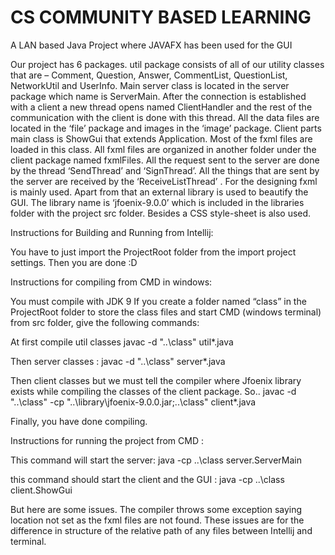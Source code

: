 # CS COMMUNITY BASED LEARNING

A LAN based Java Project where JAVAFX has been used for the GUI

Our project has 6 packages. util package consists of all of our utility classes that are – Comment, Question, Answer, CommentList, QuestionList, NetworkUtil and UserInfo. Main server class is located in the server package which name is ServerMain. After the connection is established with a client a new thread opens named ClientHandler and the rest of the communication with the client is done with this thread. 
All the data files are located in the ‘file’ package and images in the ‘image’ package. 
Client parts main class is ShowGui that extends Application. Most of the fxml files are loaded in this class. All fxml files are organized in another folder under the client package named fxmlFiles. All the request sent to the server are done by the thread ‘SendThread’ and ‘SignThread’. All the things that are sent by the server are received by the ‘ReceiveListThread’ .
For the designing fxml is mainly used. Apart from that an external library is used to beautify the GUI. The library name is ‘jfoenix-9.0.0’ which is included in the libraries folder with the project src folder. Besides a CSS style-sheet is also used.

Instructions for Building and Running from Intellij:

You have to just import the ProjectRoot folder from the import project settings.  Then you are done :D

Instructions for compiling from CMD in windows:

You must compile with JDK 9
If you create a folder named “class” in the ProjectRoot folder to store the class files and start CMD (windows terminal) from src folder, give the following commands:

At first compile util classes 
javac -d "..\class" util\*.java

Then server classes :
javac -d "..\class" server\*.java

Then client classes but we must tell the compiler where Jfoenix library exists while compiling the classes of the client package.
So..
javac -d "..\class" -cp "..\library\jfoenix-9.0.0.jar;..\class" client\*.java

Finally, you have done compiling.

Instructions for running the project from CMD :

This command will start the server:
java -cp ..\class server.ServerMain

this command should start the client and the GUI :
java -cp ..\class client.ShowGui

But here are some issues. The compiler throws some exception saying location not set as the fxml files are not found. These issues are for the difference in structure of the relative path of any files between Intellij and terminal.
